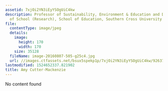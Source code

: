 ```yaml
---
assetid: 7xjOi2YN3iEyYSOgUiC4kw
description: Professor of Sustainability, Environment & Education and Deputy Head
  of School (Research), School of Education, Southern Cross University
file:
  contentType: image/jpeg
  details:
    image:
      height: 170
      width: 170
    size: 35128
  fileName: image-20160807-505-g25c4.jpg
  url: //images.ctfassets.net/bsux5spekp1p/7xjOi2YN3iEyYSOgUiC4kw/92637255161624054db94f4d40e9b8d4/image-20160807-505-g25c4.jpg
lastmodified: 1524652337.821902
title: Amy Cutter-Mackenzie
---
```

No content found